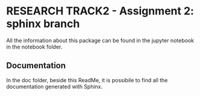 # RESEARCH TRACK2 - Assignment 2: sphinx branch
All the information about this package can be found in the jupyter notebook in the notebook folder. 
## Documentation
In the doc folder, beside this ReadMe, it is possibile to find all the documentation generated with Sphinx.
